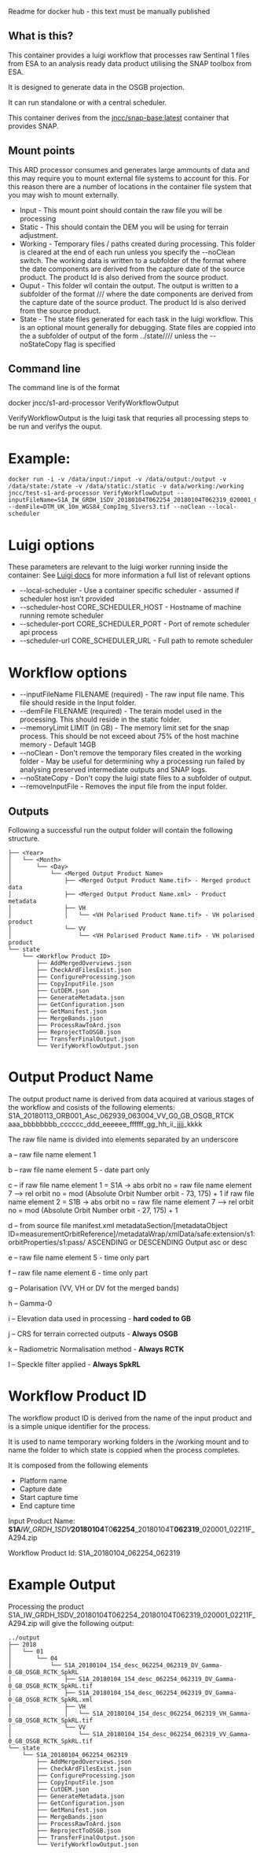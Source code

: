 Readme for docker hub - this text must be manually published

## What is this?

This container provides a luigi workflow that processes raw Sentinal 1 files from ESA to an analysis ready data product utilising the SNAP toolbox from ESA. 

It is designed to generate data in the OSGB projection.

It can run standalone or with a central scheduler.

This container derives from the [jncc/snap-base:latest](https://hub.docker.com/r/jncc/snap-base/) container that provides SNAP.

## Mount points

This ARD processor consumes and generates large ammounts of data and this may require you to mount external file systems to account for this. For this reason there are a number of locations in the container file system that you may wish to mount externally.

* Input - This mount point should contain the raw file you will be processing 
* Static - This should contain the DEM you will be using for terrain adjustment. 
* Working - Temporary files / paths created during processing. This folder is cleared at the end of each run unless you specify the --noClean switch.  The working data is written to a subfolder of the format <productId> where the date components are derived from the capture date of the source product. The product Id is also derived from the source product.
* Ouput - This folder wll contain the output. The output is written to a subfolder of the format <Year>/<Month>/<Day>/<productId> where the date components are derived from the capture date of the source product. The product Id is also derived from the source product.
* State - The state files generated for each task in the luigi workflow. This is an optional mount generally for debugging. State files are coppied into the a subfolder of output of the form ../state/<Year>/<Month>/<Day>/<productId> unless the --noStateCopy flag is specified


## Command line

The command line is of the format 

docker <docker parameters> jncc/s1-ard-processor VerifyWorkflowOutput <luigi-parameters>

VerifyWorkflowOutput is the luigi task that requries all processing steps to be run and verifys the ouput.

# Example:

```
docker run -i -v /data/input:/input -v /data/output:/output -v /data/state:/state -v /data/static:/static -v data/working:/working jncc/test-s1-ard-processor VerifyWorkflowOutput --inputFileName=S1A_IW_GRDH_1SDV_20180104T062254_20180104T062319_020001_02211F_A294.zip --demFile=DTM_UK_10m_WGS84_CompImg_S1vers3.tif --noClean --local-scheduler
```

# Luigi options

These parameters are relevant to the luigi worker running inside the container: See [Luigi docs](https://luigi.readthedocs.io/en/stable/configuration.html#core) for more information a full list of relevant options

* --local-scheduler - Use a container specific scheduler - assumed if scheduler host isn't provided
* --scheduler-host CORE_SCHEDULER_HOST - Hostname of machine running remote scheduler
* --scheduler-port CORE_SCHEDULER_PORT - Port of remote scheduler api process
* --scheduler-url CORE_SCHEDULER_URL - Full path to remote scheduler

# Workflow options

* --inputFileName FILENAME (required) - The raw input file name. This file should reside in the Input folder.
* --demFile FILENAME (required) - The terain model used in the processing. This should reside in the static folder.
* --memoryLimit LIMIT (in GB) - The memory limit set for the snap process. This should be not exceed about 75% of the host machine memory - Default 14GB
* --noClean - Don't remove the temporary files created in the working folder - May be useful for determining why a processing run failed by analysing preserved intermediate outputs and SNAP logs.
* --noStateCopy - Don't copy the luigi state files to a subfolder of output.
* --removeInputFile - Removes the input file from the input folder.

## Outputs

Following a successful run the output folder will contain the following structure.

    ├── <Year>
    │   └── <Month>
    │       └── <Day>
    │           └── <Merged Output Product Name>
    │               ├── <Merged Output Product Name.tif> - Merged product data
    │               ├── <Merged Output Product Name.xml> - Product metadata
    │               ├── VH
    │               │   └── <VH Polarised Product Name.tif> - VH polarised product
    │               └── VV
    │                   └── <VH Polarised Product Name.tif> - VH polarised product
    └── state
        └── <Workflow Product ID>
            ├── AddMergedOverviews.json
            ├── CheckArdFilesExist.json
            ├── ConfigureProcessing.json
            ├── CopyInputFile.json
            ├── CutDEM.json
            ├── GenerateMetadata.json
            ├── GetConfiguration.json
            ├── GetManifest.json
            ├── MergeBands.json
            ├── ProcessRawToArd.json
            ├── ReprojectToOSGB.json
            ├── TransferFinalOutput.json
            └── VerifyWorkflowOutput.json

# Output Product Name

The output product name is derived from data acquired at various stages of the workflow and cosists of the following elements:
S1A_20180113_ORB001_Asc_062939_063004_VV_G0_GB_OSGB_RTCK
aaa_bbbbbbbb_cccccc_ddd_eeeeee_ffffff_gg_hh_ii_jjjj_kkkk

The raw file name is divided into elements separated by an underscore 

a – raw file name element 1

b – raw file name element 5 - date part only

c – if raw file name element 1 = S1A  -> abs orbit no =  raw file name element 7 --> rel orbit no = mod (Absolute Orbit Number orbit - 73, 175) + 1
	if raw file name element 2 = S1B  -> abs orbit no =  raw file name element 7 --> rel orbit no = mod (Absolute Orbit Number orbit - 27, 175) + 1

d – from source file manifest.xml metadataSection/[metadataObject ID=measurementOrbitReference]/metadataWrap/xmlData/safe:extension/s1:orbitProperties/s1:pass/ ASCENDING or DESCENDING 
	Output asc or desc

e – raw file name element 5 - time only part

f – raw file name element 6 - time only part

g – Polarisation (VV, VH or DV fot the merged bands)

h – Gamma-0

i – Elevation data used in processing - **hard coded to GB**

j – CRS for terrain corrected outputs - **Always OSGB**

k – Radiometric Normalisation method - **Always RCTK**

l – Speckle filter applied - **Always SpkRL**

# Workflow Product ID

The workflow product ID is derived from the name of the input product and is a simple unique identifier for the process. 

It is used to name temporary working folders in the /working mount and to name the folder to which state is coppied when the process completes. 

It is composed from the following elements
* Platform name
* Capture date
* Start capture time
* End capture time

Input Product Name: **S1A**_IW_GRDH_1SDV_**20180104**T0**62254**_20180104T**062319**_020001_02211F_A294.zip

Workflow Product Id: S1A_20180104_062254_062319

# Example Output

Processing the product S1A_IW_GRDH_1SDV_20180104T062254_20180104T062319_020001_02211F_A294.zip will give the following output:

    ../output
    ├── 2018
    │   └── 01
    │       └── 04
    │           └── S1A_20180104_154_desc_062254_062319_DV_Gamma-0_GB_OSGB_RCTK_SpkRL
    │               ├── S1A_20180104_154_desc_062254_062319_DV_Gamma-0_GB_OSGB_RCTK_SpkRL.tif
    │               ├── S1A_20180104_154_desc_062254_062319_DV_Gamma-0_GB_OSGB_RCTK_SpkRL.xml
    │               ├── VH
    │               │   └── S1A_20180104_154_desc_062254_062319_VH_Gamma-0_GB_OSGB_RCTK_SpkRL.tif
    │               └── VV
    │                   └── S1A_20180104_154_desc_062254_062319_VV_Gamma-0_GB_OSGB_RCTK_SpkRL.tif
    └── state
        └── S1A_20180104_062254_062319
            ├── AddMergedOverviews.json
            ├── CheckArdFilesExist.json
            ├── ConfigureProcessing.json
            ├── CopyInputFile.json
            ├── CutDEM.json
            ├── GenerateMetadata.json
            ├── GetConfiguration.json
            ├── GetManifest.json
            ├── MergeBands.json
            ├── ProcessRawToArd.json
            ├── ReprojectToOSGB.json
            ├── TransferFinalOutput.json
            └── VerifyWorkflowOutput.json


